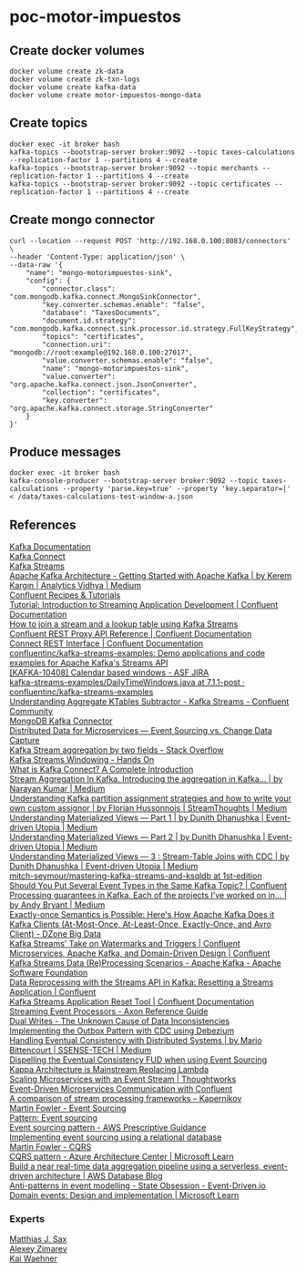 # poc-motor-impuestos

## Create docker volumes


```
docker volume create zk-data
docker volume create zk-txn-logs
docker volume create kafka-data
docker volume create motor-impuestos-mongo-data
```

## Create topics

```
docker exec -it broker bash
kafka-topics --bootstrap-server broker:9092 --topic taxes-calculations --replication-factor 1 --partitions 4 --create
kafka-topics --bootstrap-server broker:9092 --topic merchants --replication-factor 1 --partitions 4 --create
kafka-topics --bootstrap-server broker:9092 --topic certificates --replication-factor 1 --partitions 4 --create
```

## Create mongo connector

```
curl --location --request POST 'http://192.168.0.100:8083/connectors' \
--header 'Content-Type: application/json' \
--data-raw '{
    "name": "mongo-motorimpuestos-sink",
    "config": {
        "connector.class": "com.mongodb.kafka.connect.MongoSinkConnector",
        "key.converter.schemas.enable": "false",
        "database": "TaxesDocuments",
        "document.id.strategy": "com.mongodb.kafka.connect.sink.processor.id.strategy.FullKeyStrategy",
        "topics": "certificates",
        "connection.uri": "mongodb://root:example@192.168.0.100:27017",
        "value.converter.schemas.enable": "false",
        "name": "mongo-motorimpuestos-sink",
        "value.converter": "org.apache.kafka.connect.json.JsonConverter",
        "collection": "certificates",
        "key.converter": "org.apache.kafka.connect.storage.StringConverter"
    }
}'
```

## Produce messages
```
docker exec -it broker bash
kafka-console-producer --bootstrap-server broker:9092 --topic taxes-calculations --property 'parse.key=true' --property 'key.separator=|' < /data/taxes-calculations-test-window-a.json
```

## References
[Kafka Documentation](https://kafka.apache.org/documentation/)  
[Kafka Connect](https://kafka.apache.org/documentation/#connect)  
[Kafka Streams](https://kafka.apache.org/documentation/streams/)  
[Apache Kafka Architecture - Getting Started with Apache Kafka | by Kerem Kargın | Analytics Vidhya | Medium](https://medium.com/analytics-vidhya/apache-kafka-architecture-getting-started-with-apache-kafka-771d69ac6cef)  
[Confluent Recipes & Tutorials](https://developer.confluent.io/tutorials/)  
[Tutorial: Introduction to Streaming Application Development | Confluent Documentation](https://docs.confluent.io/platform/current/tutorials/examples/microservices-orders/docs/index.html)  
[How to join a stream and a lookup table using Kafka Streams](https://developer.confluent.io/tutorials/join-a-stream-to-a-table/kstreams.html)  
[Confluent REST Proxy API Reference | Confluent Documentation](https://docs.confluent.io/platform/current/kafka-rest/api.html)  
[Connect REST Interface | Confluent Documentation](https://docs.confluent.io/platform/current/connect/references/restapi.html#kconnect-rest-interface)  
[confluentinc/kafka-streams-examples: Demo applications and code examples for Apache Kafka's Streams API](https://github.com/confluentinc/kafka-streams-examples)  
[[KAFKA-10408] Calendar based windows - ASF JIRA](https://issues.apache.org/jira/browse/KAFKA-10408)  
[kafka-streams-examples/DailyTimeWindows.java at 7.1.1-post · confluentinc/kafka-streams-examples](https://github.com/confluentinc/kafka-streams-examples/blob/7.1.1-post/src/test/java/io/confluent/examples/streams/window/DailyTimeWindows.java)  
[Understanding Aggregate KTables Subtractor - Kafka Streams - Confluent Community](https://forum.confluent.io/t/understanding-aggregate-ktables-subtractor/4530)  
[MongoDB Kafka Connector](https://www.mongodb.com/docs/kafka-connector/current/)  
[Distributed Data for Microservices — Event Sourcing vs. Change Data Capture](https://debezium.io/blog/2020/02/10/event-sourcing-vs-cdc/)  
[Kafka Stream aggregation by two fields - Stack Overflow](https://stackoverflow.com/questions/61946838/kafka-stream-aggregation-by-two-fields)  
[Kafka Streams Windowing - Hands On](https://developer.confluent.io/learn-kafka/kafka-streams/hands-on-windowing/)  
[What is Kafka Connect? A Complete Introduction](https://developer.confluent.io/learn-kafka/kafka-connect/intro/)  
[Stream Aggregation In Kafka. Introducing the aggregation in Kafka… | by Narayan Kumar | Medium](https://mail-narayank.medium.com/stream-aggregation-in-kafka-e57aff20d8ad)  
[Understanding Kafka partition assignment strategies and how to write your own custom assignor | by Florian Hussonnois | StreamThoughts | Medium](https://medium.com/streamthoughts/understanding-kafka-partition-assignment-strategies-and-how-to-write-your-own-custom-assignor-ebeda1fc06f3)  
[Understanding Materialized Views — Part 1 | by Dunith Dhanushka | Event-driven Utopia | Medium](https://medium.com/event-driven-utopia/understanding-materialized-views-bb18206f1782)  
[Understanding Materialized Views — Part 2 | by Dunith Dhanushka | Event-driven Utopia | Medium](https://medium.com/event-driven-utopia/understanding-materialized-views-part-2-ae957d40a403)  
[Understanding Materialized Views — 3 : Stream-Table Joins with CDC | by Dunith Dhanushka | Event-driven Utopia | Medium](https://medium.com/event-driven-utopia/understanding-materialized-views-3-stream-table-joins-with-cdc-77591d2d6fa0)  
[mitch-seymour/mastering-kafka-streams-and-ksqldb at 1st-edition](https://github.com/mitch-seymour/mastering-kafka-streams-and-ksqldb/tree/1st-edition)  
[Should You Put Several Event Types in the Same Kafka Topic? | Confluent](https://www.confluent.io/blog/put-several-event-types-kafka-topic/)  
[Processing guarantees in Kafka. Each of the projects I’ve worked on in… | by Andy Bryant | Medium](https://medium.com/@andy.bryant/processing-guarantees-in-kafka-12dd2e30be0e)  
[Exactly-once Semantics is Possible: Here's How Apache Kafka Does it](https://www.confluent.io/blog/exactly-once-semantics-are-possible-heres-how-apache-kafka-does-it/)  
[Kafka Clients (At-Most-Once, At-Least-Once, Exactly-Once, and Avro Client) - DZone Big Data](https://dzone.com/articles/kafka-clients-at-most-once-at-least-once-exactly-o)  
[Kafka Streams' Take on Watermarks and Triggers | Confluent](https://www.confluent.io/blog/kafka-streams-take-on-watermarks-and-triggers/)  
[Microservices, Apache Kafka, and Domain-Driven Design | Confluent](https://www.confluent.io/blog/microservices-apache-kafka-domain-driven-design/)  
[Kafka Streams Data (Re)Processing Scenarios - Apache Kafka - Apache Software Foundation](https://cwiki.apache.org/confluence/display/KAFKA/Kafka+Streams+Data+%28Re%29Processing+Scenarios)  
[Data Reprocessing with the Streams API in Kafka: Resetting a Streams Application | Confluent](https://www.confluent.io/blog/data-reprocessing-with-kafka-streams-resetting-a-streams-application/)  
[Kafka Streams Application Reset Tool | Confluent Documentation](https://docs.confluent.io/platform/current/streams/developer-guide/app-reset-tool.html#)  
[Streaming Event Processors - Axon Reference Guide](https://docs.axoniq.io/reference-guide/axon-framework/events/event-processors/streaming#replay-api)  
[Dual Writes - The Unknown Cause of Data Inconsistencies](https://thorben-janssen.com/dual-writes/)  
[Implementing the Outbox Pattern with CDC using Debezium](https://thorben-janssen.com/outbox-pattern-with-cdc-and-debezium/)  
[Handling Eventual Consistency with Distributed Systems | by Mario Bittencourt | SSENSE-TECH | Medium](https://medium.com/ssense-tech/handling-eventual-consistency-with-distributed-system-9235687ea5b3)  
[Dispelling the Eventual Consistency FUD when using Event Sourcing](https://developer.axoniq.io/w/dispelling-the-eventual-consistency-fud-when-using-event-sourcing)  
[Kappa Architecture is Mainstream Replacing Lambda](https://www.kai-waehner.de/blog/2021/09/23/real-time-kappa-architecture-mainstream-replacing-batch-lambda/)  
[Scaling Microservices with an Event Stream | Thoughtworks](https://www.thoughtworks.com/insights/blog/scaling-microservices-event-stream)  
[Event-Driven Microservices Communication with Confluent](https://www.confluent.io/use-case/event-driven-microservices-communication/)  
[A comparison of stream processing frameworks – Kapernikov](https://kapernikov.com/a-comparison-of-stream-processing-frameworks/)  
[Martin Fowler - Event Sourcing](https://martinfowler.com/eaaDev/EventSourcing.html)  
[Pattern: Event sourcing](https://microservices.io/patterns/data/event-sourcing.html)  
[Event sourcing pattern - AWS Prescriptive Guidance](https://docs.aws.amazon.com/prescriptive-guidance/latest/modernization-data-persistence/service-per-team.html)  
[Implementing event sourcing using a relational database](https://softwaremill.com/implementing-event-sourcing-using-a-relational-database/)  
[Martin Fowler - CQRS](https://martinfowler.com/bliki/CQRS.html)  
[CQRS pattern - Azure Architecture Center | Microsoft Learn](https://docs.microsoft.com/en-us/azure/architecture/patterns/cqrs)  
[Build a near real-time data aggregation pipeline using a serverless, event-driven architecture | AWS Database Blog](https://aws.amazon.com/es/blogs/database/build-a-near-real-time-data-aggregation-pipeline-using-a-serverless-event-driven-architecture/)  
[Anti-patterns in event modelling - State Obsession - Event-Driven.io](https://event-driven.io/en/state-obsession/)  
[Domain events: Design and implementation | Microsoft Learn](https://learn.microsoft.com/en-us/dotnet/architecture/microservices/microservice-ddd-cqrs-patterns/domain-events-design-implementation)  

### Experts
[Matthias J. Sax](https://stackoverflow.com/users/4953079/matthias-j-sax?tab=topactivity)  
[Alexey Zimarev](https://stackoverflow.com/users/484041/alexey-zimarev)  
[Kai Waehner](https://www.confluent.io/blog/author/kai-waehner/)  
